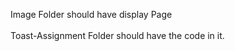 Image Folder should have display Page
<br>
<br>
Toast-Assignment Folder should have the code in it.
